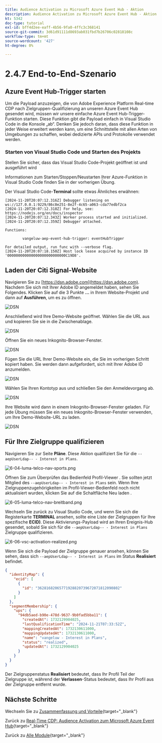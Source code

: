 ```yaml
---
title: Audience Activation zu Microsoft Azure Event Hub - Aktion
description: Audience Activation zu Microsoft Azure Event Hub - Aktion
kt: 5342
doc-type: tutorial
exl-id: bff4d2ee-eaff-4b56-9fa0-4ffc3c368141
source-git-commit: 3d61d91111d8693ab031fbd7b26706c02818108c
workflow-type: tm+mt
source-wordcount: '427'
ht-degree: 0%

---
```


# 2.4.7 End-to-End-Szenario

## Azure Event Hub-Trigger starten

Um die Payload anzuzeigen, die von Adobe Experience Platform Real-time CDP nach Zielgruppen-Qualifizierung an unseren Azure Event Hub gesendet wird, müssen wir unsere einfache Azure Event Hub-Trigger-Funktion starten. Diese Funktion gibt die Payload einfach in Visual Studio Code in die Konsole „ab“. Denken Sie jedoch daran, dass diese Funktion in jeder Weise erweitert werden kann, um eine Schnittstelle mit allen Arten von Umgebungen zu schaffen, wobei dedizierte APIs und Protokolle verwendet werden.

### Starten von Visual Studio Code und Starten des Projekts

Stellen Sie sicher, dass das Visual Studio Code-Projekt geöffnet ist und ausgeführt wird

Informationen zum Starten/Stoppen/Neustarten Ihrer Azure-Funktion in Visual Studio Code finden Sie in der vorherigen Übung.

Der Visual Studio Code-**Terminal** sollte etwas Ähnliches erwähnen:

```code
[2024-11-20T20:07:12.316Z] Debugger listening on ws://127.0.0.1:9229/86c8e251-8e2f-4c65-a063-cda77edbf2ca
[2024-11-20T20:07:12.318Z] For help, see: https://nodejs.org/en/docs/inspector
[2024-11-20T20:07:12.343Z] Worker process started and initialized.
[2024-11-20T20:07:12.359Z] Debugger attached.

Functions:

        vangeluw-aep-event-hub-trigger: eventHubTrigger

For detailed output, run func with --verbose flag.
[2024-11-20T20:07:18.150Z] Host lock lease acquired by instance ID '000000000000000000000000000C19D8'.
```

## Laden der Citi Signal-Website

Navigieren Sie zu [https://dsn.adobe.com](https://dsn.adobe.com). Nachdem Sie sich mit Ihrer Adobe ID angemeldet haben, sehen Sie Folgendes. Klicken Sie auf die 3 Punkte **…** in Ihrem Website-Projekt und dann auf **Ausführen**, um es zu öffnen.

![DSN](./../../datacollection/dc1.1/images/web8.png)

Anschließend wird Ihre Demo-Website geöffnet. Wählen Sie die URL aus und kopieren Sie sie in die Zwischenablage.

![DSN](../../../getting-started/gettingstarted/images/web3.png)

Öffnen Sie ein neues Inkognito-Browser-Fenster.

![DSN](../../../getting-started/gettingstarted/images/web4.png)

Fügen Sie die URL Ihrer Demo-Website ein, die Sie im vorherigen Schritt kopiert haben. Sie werden dann aufgefordert, sich mit Ihrer Adobe ID anzumelden.

![DSN](../../../getting-started/gettingstarted/images/web5.png)

Wählen Sie Ihren Kontotyp aus und schließen Sie den Anmeldevorgang ab.

![DSN](../../../getting-started/gettingstarted/images/web6.png)

Ihre Website wird dann in einem Inkognito-Browser-Fenster geladen. Für jede Übung müssen Sie ein neues Inkognito-Browser-Fenster verwenden, um Ihre Demo-Website-URL zu laden.

![DSN](../../../getting-started/gettingstarted/images/web7.png)

## Für Ihre Zielgruppe qualifizieren

Navigieren Sie zur Seite **Pläne**. Diese Aktion qualifiziert Sie für die `--aepUserLdap-- - Interest in Plans`.

![6-04-luma-telco-nav-sports.png](./images/cs1.png)

Öffnen Sie zum Überprüfen das Bedienfeld Profil-Viewer . Sie sollten jetzt Mitglied des `--aepUserLdap-- - Interest in Plans` sein. Wenn Ihre Zielgruppenzugehörigkeiten im Profil-Viewer-Bedienfeld noch nicht aktualisiert wurden, klicken Sie auf die Schaltfläche Neu laden .

![6-05-luma-telco-nav-breitband.png](./images/cs2.png)

Wechseln Sie zurück zu Visual Studio Code, und wenn Sie sich die Registerkarte **TERMINAL** ansehen, sollte eine Liste der Zielgruppen für Ihre spezifische **ECID)**. Diese Aktivierungs-Payload wird an Ihren Ereignis-Hub gesendet, sobald Sie sich für die `--aepUserLdap-- - Interest in Plans` Zielgruppe qualifizieren.

![6-06-vsc-activation-realized.png](./images/cs3.png)

Wenn Sie sich die Payload der Zielgruppe genauer ansehen, können Sie sehen, dass sich `--aepUserLdap-- - Interest in Plans` im Status **Realisiert** befindet.

```json
{
  "identityMap": {
    "ecid": [
      {
        "id": "36281682065771928820739672071812090802"
      }
    ]
  },
  "segmentMembership": {
    "ups": {
      "94db5aed-b90e-478d-9637-9b0fad5bba11": {
        "createdAt": 1732129904025,
        "lastQualificationTime": "2024-11-21T07:33:52Z",
        "mappingCreatedAt": 1732130611000,
        "mappingUpdatedAt": 1732130611000,
        "name": "vangeluw - Interest in Plans",
        "status": "realized",
        "updatedAt": 1732129904025
      }
    }
  }
}
```

Der Zielgruppenstatus **Realisiert** bedeutet, dass Ihr Profil Teil der Zielgruppe ist, während der **Verlassen**-Status bedeutet, dass Ihr Profil aus der Zielgruppe entfernt wurde.

## Nächste Schritte

Wechseln Sie zu [Zusammenfassung und Vorteile](./summary.md){target="_blank"}

Zurück zu [Real-Time CDP: Audience Activation zum Microsoft Azure Event Hub](./segment-activation-microsoft-azure-eventhub.md){target="_blank"}

Zurück zu [Alle Module](./../../../../overview.md){target="_blank"}
